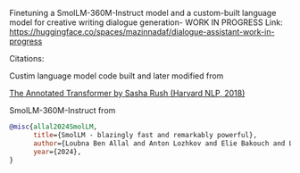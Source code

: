 Finetuning a SmolLM-360M-Instruct model and a custom-built language model for creative writing dialogue generation- WORK IN PROGRESS
Link: https://huggingface.co/spaces/mazinnadaf/dialogue-assistant-work-in-progress

Citations:

Custim language model code built and later modified from

[The Annotated Transformer by Sasha Rush (Harvard NLP, 2018)](https://nlp.seas.harvard.edu/annotated-transformer/#background)


SmolLM-360M-Instruct from 

```bibtex
@misc{allal2024SmolLM,
      title={SmolLM - blazingly fast and remarkably powerful}, 
      author={Loubna Ben Allal and Anton Lozhkov and Elie Bakouch and Leandro von Werra and Thomas Wolf},
      year={2024},
}

